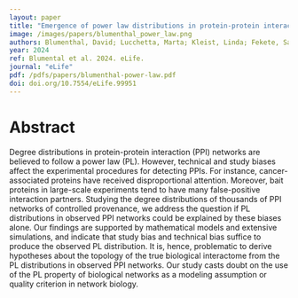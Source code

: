 ```yaml
---
layout: paper
title: "Emergence of power law distributions in protein-protein interaction networks through study bias"
image: /images/papers/blumenthal_power_law.png
authors: Blumenthal, David; Lucchetta, Marta; Kleist, Linda; Fekete, Sandor; List, Markus; Schaefer, Martin H
year: 2024
ref: Blumental et al. 2024. eLife.
journal: "eLife"
pdf: /pdfs/papers/blumenthal-power-law.pdf
doi: doi.org/10.7554/eLife.99951
---
```


# Abstract

Degree distributions in protein-protein interaction (PPI) networks are believed to follow a power law (PL). However, technical and study biases affect the experimental procedures for detecting PPIs. For instance, cancer-associated proteins have received disproportional attention. Moreover, bait proteins in large-scale experiments tend to have many false-positive interaction partners. Studying the degree distributions of thousands of PPI networks of controlled provenance, we address the question if PL distributions in observed PPI networks could be explained by these biases alone. Our findings are supported by mathematical models and extensive simulations, and indicate that study bias and technical bias suffice to produce the observed PL distribution. It is, hence, problematic to derive hypotheses about the topology of the true biological interactome from the PL distributions in observed PPI networks. Our study casts doubt on the use of the PL property of biological networks as a modeling assumption or quality criterion in network biology.
